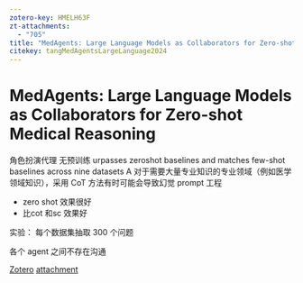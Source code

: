 ```yaml
---
zotero-key: HMELH63F
zt-attachments:
  - "705"
title: "MedAgents: Large Language Models as Collaborators for Zero-shot Medical Reasoning"
citekey: tangMedAgentsLargeLanguage2024
---
```

# MedAgents: Large Language Models as Collaborators for Zero-shot Medical Reasoning
角色扮演代理
无预训练
urpasses zeroshot baselines and matches few-shot baselines across nine datasets
A 对于需要大量专业知识的专业领域（例如医学领域知识），采用 CoT 方法有时可能会导致幻觉
prompt 工程
- zero shot 效果很好
- 比cot 和sc 效果好

实验：
每个数据集抽取 300 个问题

各个 agent 之间不存在沟通




[Zotero](zotero://select/library/items/HMELH63F) [attachment](<file:///C:/Users/RichTu/Zotero/storage/P2JSHZDY/Tang%20%E7%AD%89%20-%202024%20-%20MedAgents%20Large%20Language%20Models%20as%20Collaborators%20for%20Zero-shot%20Medical%20Reasoning.pdf>)
